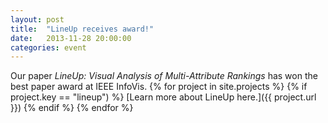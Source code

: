 ```yaml
---
layout: post
title:  "LineUp receives award!"
date:   2013-11-28 20:00:00
categories: event
---
```


Our paper _LineUp: Visual Analysis of Multi-Attribute Rankings_ has won the best paper award at IEEE InfoVis. 
{% for project in site.projects %}
{% if project.key == "lineup") %}
[Learn more about LineUp here.]({{ project.url }})
{% endif %}
{% endfor %}